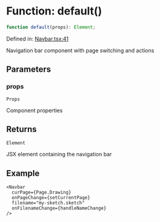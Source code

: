 # Function: default()

```ts
function default(props): Element;
```

Defined in: [Navbar.tsx:41](https://github.com/Capstone-Projects-2025-Fall/project-001-sketch2screen/blob/f2fa4c469a76932c2c8884a793c4f4a963f0d268/frontend/src/App/Navbar.tsx#L41)

Navigation bar component with page switching and actions

## Parameters

### props

`Props`

Component properties

## Returns

`Element`

JSX element containing the navigation bar

## Example

```tsx
<Navbar 
  curPage={Page.Drawing}
  onPageChange={setCurrentPage}
  filename="my-sketch.sketch"
  onFilenameChange={handleNameChange}
/>
```
